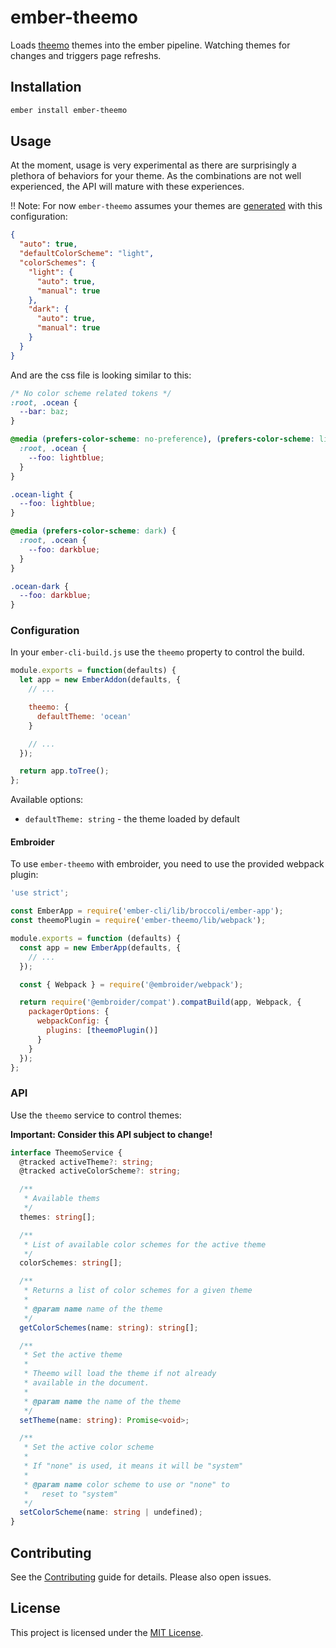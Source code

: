 # ember-theemo

Loads [theemo](https://theemo.io) themes into the ember pipeline. Watching themes for changes and
triggers page refreshs.

## Installation

```bash
ember install ember-theemo
```

## Usage

At the moment, usage is very experimental as there are surprisingly a plethora
of behaviors for your theme. As the combinations are not well experienced, the
API will mature with these experiences.

!! Note: For now `ember-theemo` assumes your themes are [generated](https://theemo.io/cli/generate) with this
configuration:

```json
{
  "auto": true,
  "defaultColorScheme": "light",
  "colorSchemes": {
    "light": {
      "auto": true,
      "manual": true
    },
    "dark": {
      "auto": true,
      "manual": true
    }
  }
}
```

And are the css file is looking similar to this:

```css
/* No color scheme related tokens */
:root, .ocean {
  --bar: baz;
}

@media (prefers-color-scheme: no-preference), (prefers-color-scheme: light) {
  :root, .ocean {
    --foo: lightblue;
  }
}

.ocean-light {
  --foo: lightblue;
}

@media (prefers-color-scheme: dark) {
  :root, .ocean {
    --foo: darkblue;
  }
}

.ocean-dark {
  --foo: darkblue;
}
```

### Configuration

In your `ember-cli-build.js` use the `theemo` property to control the build.

```js
module.exports = function(defaults) {
  let app = new EmberAddon(defaults, {
    // ...

    theemo: {
      defaultTheme: 'ocean'
    }

    // ...
  });

  return app.toTree();
};
```

Available options:

- `defaultTheme: string` - the theme loaded by default

#### Embroider

To use `ember-theemo` with embroider, you need to use the provided webpack
plugin:

```js
'use strict';

const EmberApp = require('ember-cli/lib/broccoli/ember-app');
const theemoPlugin = require('ember-theemo/lib/webpack');

module.exports = function (defaults) {
  const app = new EmberApp(defaults, {
    // ...
  });

  const { Webpack } = require('@embroider/webpack');

  return require('@embroider/compat').compatBuild(app, Webpack, {
    packagerOptions: {
      webpackConfig: {
        plugins: [theemoPlugin()]
      }
    }
  });
};
```

### API

Use the `theemo` service to control themes:

**Important: Consider this API subject to change!**

```ts
interface TheemoService {
  @tracked activeTheme?: string;
  @tracked activeColorScheme?: string;

  /**
   * Available thems
   */
  themes: string[];

  /**
   * List of available color schemes for the active theme
   */
  colorSchemes: string[];

  /**
   * Returns a list of color schemes for a given theme
   *
   * @param name name of the theme
   */
  getColorSchemes(name: string): string[];

  /**
   * Set the active theme
   *
   * Theemo will load the theme if not already
   * available in the document.
   *
   * @param name the name of the theme
   */
  setTheme(name: string): Promise<void>;

  /**
   * Set the active color scheme
   *
   * If "none" is used, it means it will be "system"
   *
   * @param name color scheme to use or "none" to
   *   reset to "system"
   */
  setColorScheme(name: string | undefined);
}
```

## Contributing

See the [Contributing](CONTRIBUTING.md) guide for details. Please also open
issues.

## License

This project is licensed under the [MIT License](LICENSE.md).

